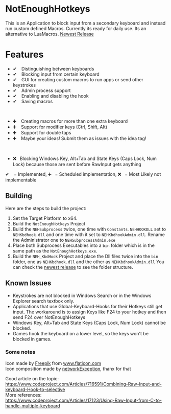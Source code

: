 # NotEnoughHotkeys
This is an Application to block input from a secondary keyboard and instead run custom defined Macros. Currently its ready for daily use. Its an alternative to LuaMacros. [Newest Release](https://github.com/VollRahm/NotEnoughHotkeys/releases/latest)

# Features
* ✔ &ensp; Distinguishing between keyboards
* ✔ &ensp; Blocking input from certain keyboard
* ✔ &ensp; GUI for creating custom macros to run apps or send other keystrokes
* ✔ &ensp; Admin process support
* ✔ &ensp; Enabling and disabling the hook
* ✔ &ensp; Saving macros  
</br>

* ➕ &ensp; Creating macros for more than one extra keyboard
* ➕ &ensp; Support for modifier keys (Ctrl, Shift, Alt)
* ➕ &ensp; Support for double taps
* ➕ &ensp; Maybe your ideas! Submit them as issues with the idea tag!  
</br>

* ❌&ensp;  Blocking Windows Key, Alt+Tab and State Keys (Caps Lock, Num Lock) because those are sent before RawInput gets anything

✔ &ensp; = Implemented, ➕&ensp;  = Scheduled implementation, ❌&ensp;  = Most Likely not implementable

## Building
Here are the steps to build the project:
1. Set the Target Platform to x64.
2. Build the `NotEnoughHotkeys` Project
3. Build the `NEHSubprocess` twice, one time with `Constants.NEHHOOKDLL` set to `NEHKbdhook.dll` and one time with it set to `NEHKbdhookAdmin.dll`. Rename the Administrator one to `NEHSubprocessAdmin.exe`
4. Place both Subprocess Executables into a `bin` folder which is in the same path as the `NotEnoughHotkeys.exe`.
5. Build the `NEH_KbdHook` Project and place the Dll files twice into the `bin` folder, one as `NEHKbdhook.dll` and the other as `NEHKbdhookAdmin.dll`
You can check the [newest release](https://github.com/VollRahm/NotEnoughHotkeys/releases/latest) to see the folder structure.

## Known Issues
- Keystrokes are not blocked in Windows Search or in the Windows Explorer search textbox only.
- Applications that use Global-Keyboard-Hooks for their Hotkeys still get input. The workaround is to assign Keys like F24 to your hotkey and then send F24 over NotEnoughHotkeys
- Windows Key, Alt+Tab and State Keys (Caps Lock, Num Lock) cannot be blocked.
- Games hook the keyboard on a lower level, so the keys won't be blocked in games.

### Some notes
Icon made by [Freepik](https://www.flaticon.com/authors/freepik) from www.flaticon.com </br>
Icon composition made by [networkException](https://github.com/networkException), thanx for that

Good article on the topic: https://www.codeproject.com/Articles/716591/Combining-Raw-Input-and-keyboard-Hook-to-selective </br>
More references:  
https://www.codeproject.com/Articles/17123/Using-Raw-Input-from-C-to-handle-multiple-keyboard
